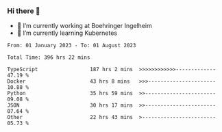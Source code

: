 ### Hi there 👋
- 🔭 I’m currently working at Boehringer Ingelheim
- 🌱 I’m currently learning Kubernetes

 
<!--START_SECTION:waka-->

```text
From: 01 January 2023 - To: 01 August 2023

Total Time: 396 hrs 22 mins

TypeScript                 187 hrs 2 mins  >>>>>>>>>>>>-------------   47.19 %
Docker                     43 hrs 8 mins   >>>----------------------   10.88 %
Python                     35 hrs 59 mins  >>-----------------------   09.08 %
JSON                       30 hrs 17 mins  >>-----------------------   07.64 %
Other                      22 hrs 43 mins  >------------------------   05.73 %
```

<!--END_SECTION:waka-->

 

